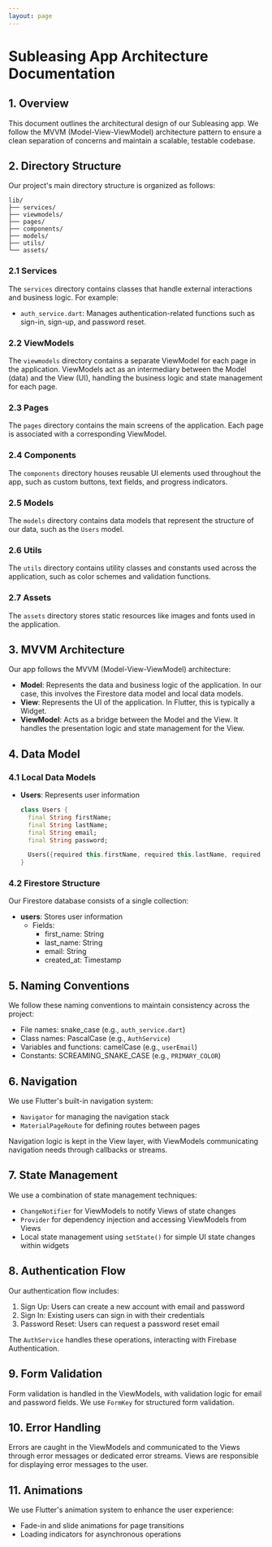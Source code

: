 ```yaml
---
layout: page
---
```


# Subleasing App Architecture Documentation

## 1. Overview

This document outlines the architectural design of our Subleasing app. We follow the MVVM (Model-View-ViewModel) architecture pattern to ensure a clean separation of concerns and maintain a scalable, testable codebase.

## 2. Directory Structure

Our project's main directory structure is organized as follows:

```
lib/
├── services/
├── viewmodels/
├── pages/
├── components/
├── models/
├── utils/
└── assets/
```

### 2.1 Services

The `services` directory contains classes that handle external interactions and business logic. For example:
- `auth_service.dart`: Manages authentication-related functions such as sign-in, sign-up, and password reset.

### 2.2 ViewModels

The `viewmodels` directory contains a separate ViewModel for each page in the application. ViewModels act as an intermediary between the Model (data) and the View (UI), handling the business logic and state management for each page.

### 2.3 Pages

The `pages` directory contains the main screens of the application. Each page is associated with a corresponding ViewModel.

### 2.4 Components

The `components` directory houses reusable UI elements used throughout the app, such as custom buttons, text fields, and progress indicators.

### 2.5 Models

The `models` directory contains data models that represent the structure of our data, such as the `Users` model.

### 2.6 Utils

The `utils` directory contains utility classes and constants used across the application, such as color schemes and validation functions.

### 2.7 Assets

The `assets` directory stores static resources like images and fonts used in the application.

## 3. MVVM Architecture

Our app follows the MVVM (Model-View-ViewModel) architecture:

- **Model**: Represents the data and business logic of the application. In our case, this involves the Firestore data model and local data models.
- **View**: Represents the UI of the application. In Flutter, this is typically a Widget.
- **ViewModel**: Acts as a bridge between the Model and the View. It handles the presentation logic and state management for the View.

## 4. Data Model

### 4.1 Local Data Models

- **Users**: Represents user information
  ```dart
  class Users {
    final String firstName;
    final String lastName;
    final String email;
    final String password;

    Users({required this.firstName, required this.lastName, required this.email, required this.password});
  }
  ```

### 4.2 Firestore Structure

Our Firestore database consists of a single collection:

- **users**: Stores user information
  - Fields:
    - first_name: String
    - last_name: String
    - email: String
    - created_at: Timestamp

## 5. Naming Conventions

We follow these naming conventions to maintain consistency across the project:

- File names: snake_case (e.g., `auth_service.dart`)
- Class names: PascalCase (e.g., `AuthService`)
- Variables and functions: camelCase (e.g., `userEmail`)
- Constants: SCREAMING_SNAKE_CASE (e.g., `PRIMARY_COLOR`)

## 6. Navigation

We use Flutter's built-in navigation system:

- `Navigator` for managing the navigation stack
- `MaterialPageRoute` for defining routes between pages

Navigation logic is kept in the View layer, with ViewModels communicating navigation needs through callbacks or streams.

## 7. State Management

We use a combination of state management techniques:

- `ChangeNotifier` for ViewModels to notify Views of state changes
- `Provider` for dependency injection and accessing ViewModels from Views
- Local state management using `setState()` for simple UI state changes within widgets

## 8. Authentication Flow

Our authentication flow includes:

1. Sign Up: Users can create a new account with email and password
2. Sign In: Existing users can sign in with their credentials
3. Password Reset: Users can request a password reset email

The `AuthService` handles these operations, interacting with Firebase Authentication.

## 9. Form Validation

Form validation is handled in the ViewModels, with validation logic for email and password fields. We use `FormKey` for structured form validation.

## 10. Error Handling

Errors are caught in the ViewModels and communicated to the Views through error messages or dedicated error streams. Views are responsible for displaying error messages to the user.

## 11. Animations

We use Flutter's animation system to enhance the user experience:

- Fade-in and slide animations for page transitions
- Loading indicators for asynchronous operations
